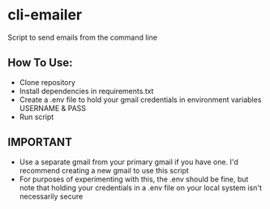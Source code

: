 # cli-emailer
Script to send emails from the command line

## How To Use:
- Clone repository
- Install dependencies in requirements.txt
- Create a .env file to hold your gmail credentials in environment variables USERNAME & PASS
- Run script

## IMPORTANT
- Use a separate gmail from your primary gmail if you have one. I'd recommend creating a new gmail to use this script
- For purposes of experimenting with this, the .env should be fine, but note that holding your credentials in a .env file on your local system isn't necessarily secure
